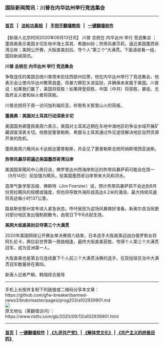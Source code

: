 ### 国际新闻简讯：川普在内华达州举行竞选集会
------------------------

#### [首页](https://github.com/gfw-breaker/banned-news3/blob/master/README.md) &nbsp;&nbsp;|&nbsp;&nbsp; [法轮功真相](https://github.com/begood0513/basic/blob/master/README.md)  &nbsp;&nbsp;|&nbsp;&nbsp; [手把手翻墙教程](https://github.com/gfw-breaker/guides/wiki)  &nbsp;&nbsp;|&nbsp;&nbsp; [一键翻墙软件](https://github.com/gfw-breaker/nogfw/blob/master/README.md)  



<div><div class="post_content" itemprop="articleBody">
 <p>
  【新唐人北京时间2020年09月13日讯】
  <ok href="https://www.ntdtv.com/gb/川普.htm">
   川普
  </ok>
  总统在
  <ok href="https://www.ntdtv.com/gb/内华达州.htm">
   内华达州
  </ok>
  举行
  <ok href="https://www.ntdtv.com/gb/竞选集会.htm">
   竞选集会
  </ok>
  ；蓬佩奥表示美国关切东地中海土耳其、希腊纠纷；热带风暴莎莉，逼近美国墨西哥湾沿岸；美网公开赛，大阪直美封后、夺个人“第三个”大满贯。下面请收看一组，国际新闻简讯。
 </p>
 <p>
  <strong>
   <ok href="https://www.ntdtv.com/gb/川普.htm">
    川普
   </ok>
   总统在
   <ok href="https://www.ntdtv.com/gb/内华达州.htm">
    内华达州
   </ok>
   举行
   <ok href="https://www.ntdtv.com/gb/竞选集会.htm">
    竞选集会
   </ok>
  </strong>
 </p>
 <p>
  争取连任的美国总统川普周末前往西部州拉票，他在内华达州举行了竞选集会，他表示会让使内华达州繁荣昌盛，将暴力罪犯关进监狱，并确保未来属于美国。川普说：如果我们赢了，美国将获胜！如果拜登获胜，中国（中共）将获胜，暴徒、无政府主义者和纵火者将获胜。
 </p>
 <p>
  川普总统将于周一访问加利福尼亚，听取有关那里山火的简报。
 </p>
 <p>
  <strong>
   蓬佩奥：美国对土耳其行动深表关切
  </strong>
 </p>
 <p>
  美国国务卿蓬佩奥周六表示，美国对土耳其近期在东地中海地区的争议水域开展矿藏调查深表关切。他敦促塞普勒斯、希腊与土耳其通过外交途径解决地区自然资源开发的危机。
 </p>
 <p>
  蓬佩奥周六晚间从卡达抵达塞普勒斯，幷会见了塞普勒斯总统阿纳斯塔西亚迪斯。
 </p>
 <p>
  <strong>
   热带风暴莎莉逼近美国墨西哥湾沿岸
  </strong>
 </p>
 <p>
  美国国家飓风中心周日说，佛罗里达州西海岸附近的热带风暴萨莉可能会在周一（9月14日）前加强为飓风，给美国墨西哥沿岸带来大风和洪水。
 </p>
 <p>
  首席气象学家吉姆．佛斯特（Jim Foerster）说，预计热带风暴萨莉不会达到8月份劳拉飓风的规模或强度，但也将导致外海形成高达4.2米的涌浪，最大持续风速将高达每小时137公里。
 </p>
 <p>
  路易斯安那州宣布进入紧急状态，呼吁居民为这场风暴做好准备。新奥尔良当局更对部分地区发出强制疏散令，由周日下午6点起生效。
 </p>
 <p>
  <strong>
   美网大坂直美封后夺第三个大满贯
  </strong>
 </p>
 <p>
  2020年美国网球公开赛女单决赛周六结束，日本选手大阪直美迎战白俄罗斯女将阿扎伦卡，两位前世界第一狭路相逢，最终大阪直美获胜，夺得个人第三个大满贯冠军，成为亚洲第一人。
 </p>
 <p>
  大阪直美也是第五位连续赢下个人前三个大满贯决赛的选手，在现役球员当中大满贯冠军数量排在第四。
 </p>
 <p>
  新唐人记者严枫、韩瑞综合报导
 </p>
 <div class="single_ad">
 </div>
</div>
</div>
<hr/>
手机上长按并复制下列链接或二维码分享本文章：<br/>
https://github.com/gfw-breaker/banned-news3/blob/master/pages/prog203/a102939901.md <br/>
<a href='https://github.com/gfw-breaker/banned-news3/blob/master/pages/prog203/a102939901.md'><img src='https://github.com/gfw-breaker/banned-news3/blob/master/pages/prog203/a102939901.md.png'/></a> <br/>
原文地址（需翻墙访问）：https://www.ntdtv.com/gb/2020/09/13/a102939901.html


------------------------
#### [首页](https://github.com/gfw-breaker/banned-news3/blob/master/README.md) &nbsp;|&nbsp; [一键翻墙软件](https://github.com/gfw-breaker/nogfw/blob/master/README.md) &nbsp;| [《九评共产党》](https://github.com/gfw-breaker/9ping.md/blob/master/README.md#九评之一评共产党是什么) | [《解体党文化》](https://github.com/gfw-breaker/jtdwh.md/blob/master/README.md) | [《共产主义的终极目的》](https://github.com/gfw-breaker/gczydzjmd.md/blob/master/README.md)


<img src='http://gfw-breaker.win/banned-news3/pages/prog203/a102939901.md' width='0px' height='0px'/>